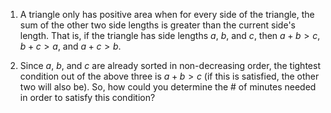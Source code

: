 1. A triangle only has positive area when for every side of the triangle, the sum of the other two side lengths is greater than the current side's length. That is, if the triangle has side lengths $a$, $b$, and $c$, then $a + b > c$, $b + c > a$, and $a + c > b$.

2. Since $a$, $b$, and $c$ are already sorted in non-decreasing order, the tightest condition out of the above three is $a + b > c$ (if this is satisfied, the other two will also be). So, how could you determine the # of minutes needed in order to satisfy this condition?